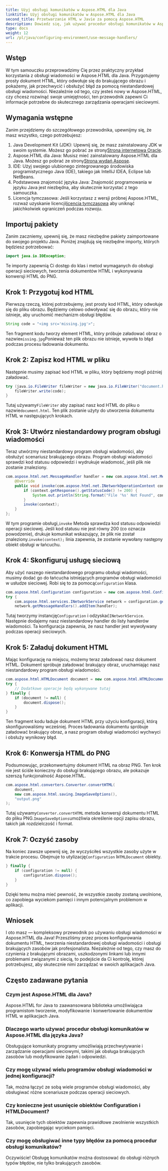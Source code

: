 ```yaml
---
title: Użyj obsługi komunikatów w Aspose.HTML dla Java
linktitle: Użyj obsługi komunikatów w Aspose.HTML dla Java
second_title: Przetwarzanie HTML w Javie za pomocą Aspose.HTML
description: Dowiedz się, jak używać procedur obsługi komunikatów w Aspose.HTML dla Java, aby skutecznie radzić sobie z brakującymi obrazami i innymi operacjami sieciowymi.
type: docs
weight: 12
url: /pl/java/configuring-environment/use-message-handlers/
---
```

## Wstęp
W tym samouczku przeprowadzimy Cię przez praktyczny przykład korzystania z obsługi wiadomości w Aspose.HTML dla Java. Przygotujemy prosty dokument HTML, który odwołuje się do brakującego obrazu i pokażemy, jak przechwycić i obsłużyć błąd za pomocą niestandardowej obsługi wiadomości. Niezależnie od tego, czy jesteś nowy w Aspose.HTML, czy chcesz rozwinąć swoje umiejętności, ten przewodnik zapewni Ci informacje potrzebne do skutecznego zarządzania operacjami sieciowymi.
## Wymagania wstępne
Zanim przejdziemy do szczegółowego przewodnika, upewnijmy się, że masz wszystko, czego potrzebujesz:
1.  Java Development Kit (JDK): Upewnij się, że masz zainstalowany JDK w swoim systemie. Możesz go pobrać ze strony[Strona internetowa Oracle](https://www.oracle.com/java/technologies/javase-downloads.html).
2.  Aspose.HTML dla Java: Musisz mieć zainstalowany Aspose.HTML dla Java. Możesz go pobrać ze strony[Strona wydań Aspose](https://releases.aspose.com/html/java/).
3. IDE: Użyj swojego ulubionego zintegrowanego środowiska programistycznego Java (IDE), takiego jak IntelliJ IDEA, Eclipse lub NetBeans.
4. Podstawowa znajomość języka Java: Znajomość programowania w języku Java jest niezbędna, aby skutecznie korzystać z tego samouczka.
5.  Licencja tymczasowa: Jeśli korzystasz z wersji próbnej Aspose.HTML, rozważ uzyskanie licencji[licencja tymczasowa](https://purchase.aspose.com/temporary-license/) aby uniknąć jakichkolwiek ograniczeń podczas rozwoju.

## Importuj pakiety
Zanim zaczniemy, upewnij się, że masz niezbędne pakiety zaimportowane do swojego projektu Java. Poniżej znajdują się niezbędne importy, których będziesz potrzebować:
```java
import java.io.IOException;
```
Te importy zapewnią Ci dostęp do klas i metod wymaganych do obsługi operacji sieciowych, tworzenia dokumentów HTML i wykonywania konwersji HTML do PNG.

## Krok 1: Przygotuj kod HTML
Pierwszą rzeczą, której potrzebujemy, jest prosty kod HTML, który odwołuje się do pliku obrazu. Będziemy celowo odwoływać się do obrazu, który nie istnieje, aby uruchomić mechanizm obsługi błędów.
```java
String code = "<img src='missing.jpg'>";
```
 Ten fragment kodu tworzy element HTML, który próbuje załadować obraz o nazwie`missing.jpg`Ponieważ ten plik obrazu nie istnieje, wywoła to błąd podczas procesu ładowania dokumentu.
## Krok 2: Zapisz kod HTML w pliku
Następnie musimy zapisać kod HTML w pliku, który będziemy mogli później załadować.
```java
try (java.io.FileWriter fileWriter = new java.io.FileWriter("document.html")) {
    fileWriter.write(code);
}
```
 Tutaj używamy`FileWriter` aby zapisać nasz kod HTML do pliku o nazwie`document.html`. Ten plik zostanie użyty do utworzenia dokumentu HTML w następujących krokach.
## Krok 3: Utwórz niestandardowy program obsługi wiadomości
Teraz utwórzmy niestandardowy program obsługi wiadomości, aby obsłużyć scenariusz brakującego obrazu. Program obsługi wiadomości sprawdzi kod statusu odpowiedzi i wydrukuje wiadomość, jeśli plik nie zostanie znaleziony.
```java
com.aspose.html.net.MessageHandler handler = new com.aspose.html.net.MessageHandler() {
    @Override
    public void invoke(com.aspose.html.net.INetworkOperationContext context) {
        if (context.getResponse().getStatusCode() != 200) {
            System.out.println(String.format("File '%s' Not Found", context.getRequest().getRequestUri().toString()));
        }
        invoke(context);
    }
};
```
 W tym programie obsługi,`invoke` Metoda sprawdza kod statusu odpowiedzi operacji sieciowej. Jeśli kod statusu nie jest równy 200 (co oznacza powodzenie), drukuje komunikat wskazujący, że plik nie został znaleziony.`invoke(context);` linia zapewnia, że zostanie wywołany następny obiekt obsługi w łańcuchu.
## Krok 4: Skonfiguruj usługę sieciową
 Aby użyć naszego niestandardowego programu obsługi wiadomości, musimy dodać go do łańcucha istniejących programów obsługi wiadomości w usłudze sieciowej. Robi się to za pomocą`Configuration` klasa.
```java
com.aspose.html.Configuration configuration = new com.aspose.html.Configuration();
try {
    com.aspose.html.services.INetworkService network = configuration.getService(com.aspose.html.services.INetworkService.class);
    network.getMessageHandlers().addItem(handler);
```
Tutaj tworzymy instancję`Configuration` i odzyskać`INetworkService`. Następnie dodajemy nasz niestandardowy handler do listy handlerów wiadomości. Ta konfiguracja zapewnia, że nasz handler jest wywoływany podczas operacji sieciowych.
## Krok 5: Załaduj dokument HTML
Mając konfigurację na miejscu, możemy teraz załadować nasz dokument HTML. Dokument spróbuje załadować brakujący obraz, uruchamiając nasz niestandardowy program obsługi wiadomości.
```java
com.aspose.html.HTMLDocument document = new com.aspose.html.HTMLDocument("document.html", configuration);
try {
    // Dodatkowe operacje będą wykonywane tutaj
} finally {
    if (document != null) {
        document.dispose();
    }
}
```
Ten fragment kodu ładuje dokument HTML przy użyciu konfiguracji, którą skonfigurowaliśmy wcześniej. Proces ładowania dokumentu spróbuje załadować brakujący obraz, a nasz program obsługi wiadomości wychwyci i obsłuży wynikowy błąd.
## Krok 6: Konwersja HTML do PNG
Podsumowując, przekonwertujmy dokument HTML na obraz PNG. Ten krok nie jest ściśle konieczny do obsługi brakującego obrazu, ale pokazuje szerszą funkcjonalność Aspose.HTML.
```java
com.aspose.html.converters.Converter.convertHTML(
    document,
    new com.aspose.html.saving.ImageSaveOptions(),
    "output.png"
);
```
 Tutaj używamy`Converter.convertHTML` metoda konwersji dokumentu HTML do pliku PNG.`ImageSaveOptions`umożliwia określenie opcji zapisu obrazu, takich jak rozdzielczość i format.
## Krok 7: Oczyść zasoby
 Na koniec zawsze upewnij się, że wyczyściłeś wszystkie zasoby użyte w trakcie procesu. Obejmuje to utylizację`Configuration` I`HTMLDocument` obiekty.
```java
} finally {
    if (configuration != null) {
        configuration.dispose();
    }
}
```
Dzięki temu można mieć pewność, że wszystkie zasoby zostaną uwolnione, co zapobiega wyciekom pamięci i innym potencjalnym problemom w aplikacji.

## Wniosek
I oto masz — kompleksowy przewodnik po używaniu obsługi wiadomości w Aspose.HTML dla Java! Przeszliśmy przez proces konfigurowania dokumentu HTML, tworzenia niestandardowej obsługi wiadomości i obsługi brakujących zasobów jak profesjonalista. Niezależnie od tego, czy masz do czynienia z brakującymi obrazami, uszkodzonymi linkami lub innymi problemami związanymi z siecią, to podejście da Ci kontrolę, której potrzebujesz, aby skutecznie nimi zarządzać w swoich aplikacjach Java.

## Często zadawane pytania
### Czym jest Aspose.HTML dla Java?
Aspose.HTML for Java to zaawansowana biblioteka umożliwiająca programistom tworzenie, modyfikowanie i konwertowanie dokumentów HTML w aplikacjach Java.
### Dlaczego warto używać procedur obsługi komunikatów w Aspose.HTML dla języka Java?
Obsługujące komunikaty programy umożliwiają przechwytywanie i zarządzanie operacjami sieciowymi, takimi jak obsługa brakujących zasobów lub modyfikowanie żądań i odpowiedzi.
### Czy mogę używać wielu programów obsługi wiadomości w jednej konfiguracji?
Tak, można łączyć ze sobą wiele programów obsługi wiadomości, aby obsługiwać różne scenariusze podczas operacji sieciowych.
### Czy konieczne jest usunięcie obiektów Configuration i HTMLDocument?
Tak, usunięcie tych obiektów zapewnia prawidłowe zwolnienie wszystkich zasobów, zapobiegając wyciekom pamięci.
### Czy mogę obsługiwać inne typy błędów za pomocą procedur obsługi komunikatów?
Oczywiście! Obsługę komunikatów można dostosować do obsługi różnych typów błędów, nie tylko brakujących zasobów.